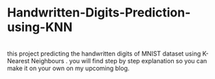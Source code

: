# Handwritten-Digits-Prediction-using-KNN
<br>
this project predicting the handwritten digits of MNIST dataset using K-Nearest Neighbours . you will find step by step explanation so you can make it on your own on my upcoming blog.
